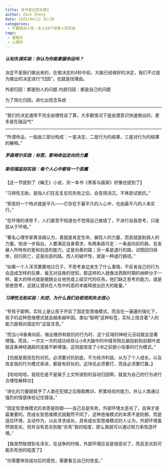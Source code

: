 ```yaml
---
title: 读书笔记和文摘3
author: Zack Zheng
date: 2025/04/22 16:20
categories:
 - 不要挑战人性：史上20个经典人性实验
tags:
 - 潘楷文
 - 心理学
---
```


##### 认知失调实验：你认为你能掌握命运吗？

决定不是我们做出来的，在做决定的4秒中前，大脑已经做好的决定，我们不过是为做出的决定进行“归因”，也就是找理由。

外部归因：都是别人的问题
内部归因：都是自己的问题

为了简化归因，进化出信念系统

-------------------------------------

“我们的决定通常不完全由理性说了算，大多数情况下是由潜意识快速做出的，更多是在碰运气”


--------------------------------------

“所谓命运，一般由三部分构成：一是决定，二是行为的结果，三是对行为的结果的解释。”

##### 罗森塔尔实验：标签，影响命运走向的力量

##### 斯坦福监狱实验：每个人心中都有一个恶魔

【这一节提到了《蝇王》小说，另一本书《黑客与画家》好像也提到了】

“习得性无助，是指人们在反复反抗失败之后，会变得消沉，不再尝试抵抗。”

“邪恶的一个特点就是平凡——它存在于最平凡的人心中，也由最平凡的人来实行。”

“在环境的诱导下，人们甚至不知道也不觉得自己做错了，不进行自我思考，只是屈从于环境。”

“著名心理学家弗洛姆认为，善就是肯定生命，展现人的力量，而恶就是削弱人的力量。他进一步指出，人要满足自身需求，有两条路可走：一条是向前的路，去发展人所特有的爱和创造的能力，这是向善的路；另一条是退行的路，试图回归母体，回归死亡，这是向恶的路。而人的破坏性，就是一种退行路径。”

“如果一个人浑浑噩噩地过日子，不思考身边发生了什么事情，不反省自己的行为会造成怎样的后果，毫无对自我的觉知，那这样的人就像法西斯时期的纳粹分子一样，最大的特点就是兢兢业业地完成上级交代的任务。他们缺乏思考的能力，或是拒绝思考，这就让潜伏在人性中的恶的本能释放出巨大的能量。”


##### 习得性无助实验：失控，为什么我们会悲观和失去信心

“夸孩子聪明，实际上是让孩子开启了固定型思维模式，而且在一遍遍的强化下，孩子的这种思维模式就会越来越牢固。类似“聪明”这种标签，实际上隐含着“人的能力是相对固定的”这层含意。”


“而当小B奋勇向前，做出推挤和抵抗的行为时，这个区域的神经元活动就会显著增强。而且，一次又一次的成功经验让小B大脑中的中缝背侧丘脑投射到前额叶皮层这条神经通路的连接不断增强，这彻底改变了小B之前胆小怕事的行为模式。”

【也就是我现在的对抗，必须要对抗到底，不为经济利益，从为了个人成长，以及改变我的行为模式来讲，都是有好处的。这场仗必须要打，而且必须要打赢。】

【哈哈哈哈，我现在是不是属于上文所讲到的自动归因啊，就是为自己的行为进行合理性解释😊】


“进化的力量就赋予了人类在犯错之后吸取教训、积累经验的能力，并让人类通过强烈的情感体验记住错误。”


“固定型思维模式的本质是防御——自己总是失败，外部环境太恶劣了，自保才是最重要的。而成长型思维模式就截然不同了，这种思维模式的本质不是防御，而是适应环境，主动作为，以此寻求成长。具有成长型思维模式的人认为，外部环境虽然很恶劣，但并没有恶劣到能“杀死”我的程度，那么我就可以通过努力来改造环境。”

【我突然联想到毛泽东，在战争的时候，外部环境应该是很恶劣了，而且恶劣到可能杀死他的程度了】


“你需要体验成功后的感觉，需要看见自己的改变。”
